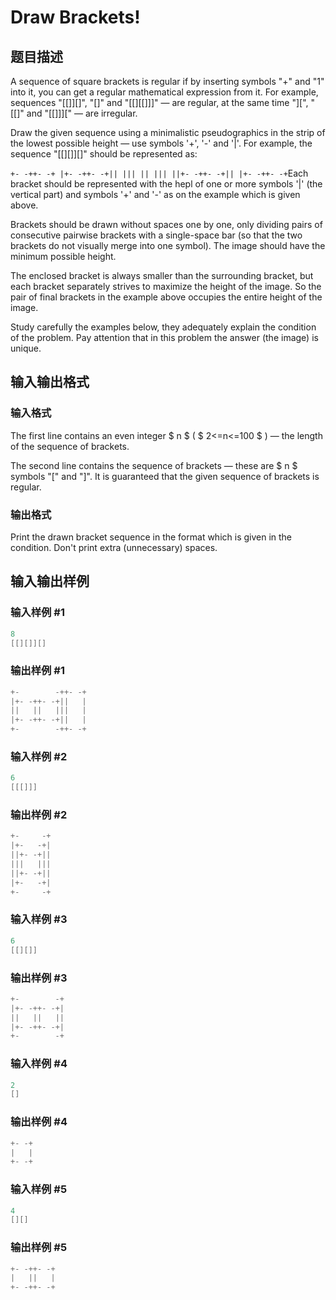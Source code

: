 # Draw Brackets!

## 题目描述

A sequence of square brackets is regular if by inserting symbols "+" and "1" into it, you can get a regular mathematical expression from it. For example, sequences "\[\[\]\]\[\]", "\[\]" and "\[\[\]\[\[\]\]\]" — are regular, at the same time "\]\[", "\[\[\]" and "\[\[\]\]\]\[" — are irregular.

Draw the given sequence using a minimalistic pseudographics in the strip of the lowest possible height — use symbols '+', '-' and '|'. For example, the sequence "\[\[\]\[\]\]\[\]" should be represented as:

`+- -++- -+ |+- -++- -+|| ||| || ||| ||+- -++- -+|| |+- -++- -+`Each bracket should be represented with the hepl of one or more symbols '|' (the vertical part) and symbols '+' and '-' as on the example which is given above.

Brackets should be drawn without spaces one by one, only dividing pairs of consecutive pairwise brackets with a single-space bar (so that the two brackets do not visually merge into one symbol). The image should have the minimum possible height.

The enclosed bracket is always smaller than the surrounding bracket, but each bracket separately strives to maximize the height of the image. So the pair of final brackets in the example above occupies the entire height of the image.

Study carefully the examples below, they adequately explain the condition of the problem. Pay attention that in this problem the answer (the image) is unique.

## 输入输出格式

### 输入格式

The first line contains an even integer $ n $ ( $ 2<=n<=100 $ ) — the length of the sequence of brackets.

The second line contains the sequence of brackets — these are $ n $ symbols "\[" and "\]". It is guaranteed that the given sequence of brackets is regular.

### 输出格式

Print the drawn bracket sequence in the format which is given in the condition. Don't print extra (unnecessary) spaces.

## 输入输出样例

### 输入样例 #1

```cpp
8
[[][]][]

```
### 输出样例 #1

```cpp
+-        -++- -+
|+- -++- -+||   |
||   ||   |||   |
|+- -++- -+||   |
+-        -++- -+

```
### 输入样例 #2

```cpp
6
[[[]]]

```
### 输出样例 #2

```cpp
+-     -+
|+-   -+|
||+- -+||
|||   |||
||+- -+||
|+-   -+|
+-     -+

```
### 输入样例 #3

```cpp
6
[[][]]

```
### 输出样例 #3

```cpp
+-        -+
|+- -++- -+|
||   ||   ||
|+- -++- -+|
+-        -+

```
### 输入样例 #4

```cpp
2
[]

```
### 输出样例 #4

```cpp
+- -+
|   |
+- -+

```
### 输入样例 #5

```cpp
4
[][]

```
### 输出样例 #5

```cpp
+- -++- -+
|   ||   |
+- -++- -+

```
